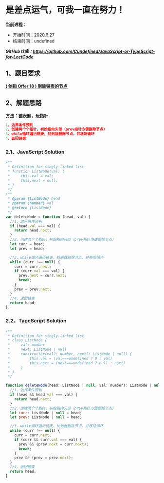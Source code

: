 ﻿# 是差点运气，可我一直在努力！
**当前进程：**

 - 开始时间：2020.6.27 
 - 结束时间：undefined

***GitHub仓库：https://github.com/Cundefined/JavaScript-or-TypeScript-for-LeetCode***



## 1、题目要求
[**( 剑指 Offer 18 )  删除链表的节点**](https://leetcode-cn.com/problems/shan-chu-lian-biao-de-jie-dian-lcof/)
      


## 2、解题思路
**方法：链表题，玩指针**
```javascript
1、边界条件预判
2、创建两个个指针，初始指向头部（prev指针方便删除节点）
3、while循环遍历链表，找到就删除节点，并移除循环
4、返回链表
```


### 2.1、JavaScript Solution

```javascript
/**
 * Definition for singly-linked list.
 * function ListNode(val) {
 *     this.val = val;
 *     this.next = null;
 * }
 */
/**
 * @param {ListNode} head
 * @param {number} val
 * @return {ListNode}
 */
var deleteNode = function (head, val) {
  //1、边界条件预判
  if (head.val === val) {
    return head.next;
  }
  //2、创建两个个指针，初始指向头部（prev指针方便删除节点）
  let curr = head;
  let prev = head;

  //3、while循环遍历链表，找到就删除节点，并移除循环
  while (curr !== null) {
    curr = curr.next;
    if (curr.val === val) {
      prev.next = curr.next;
      break;
    }
    prev = prev.next;
  }
  //4、返回链表
  return head;
};
```

### 2.2、TypeScript Solution

```javascript
/**
 * Definition for singly-linked list.
 * class ListNode {
 *     val: number
 *     next: ListNode | null
 *     constructor(val?: number, next?: ListNode | null) {
 *         this.val = (val===undefined ? 0 : val)
 *         this.next = (next===undefined ? null : next)
 *     }
 * }
 */

function deleteNode(head: ListNode | null, val: number): ListNode | null {
  //1、边界条件预判
  if (head && head.val === val) {
    return head.next;
  }
  //2、创建两个个指针，初始指向头部（prev指针方便删除节点）
  let curr: ListNode | null = head;
  let prev: ListNode | null = head;

  //3、while循环遍历链表，找到就删除节点，并移除循环
  while (curr !== null) {
    curr = curr.next;
    if (curr && curr.val === val) {
      prev && (prev.next = curr.next);
      break;
    }
    prev && (prev = prev.next);
  }
  //4、返回链表
  return head;
}
```

